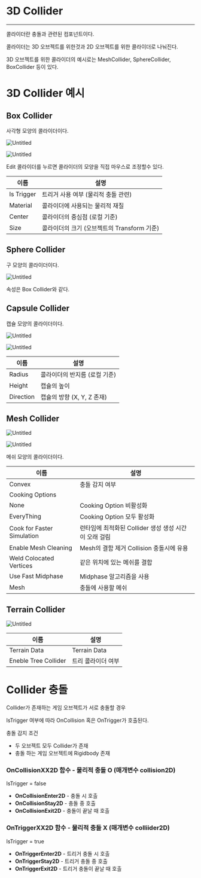 # 3D Collider

---

콜라이더란 충돌과 관련된 컴포넌트이다.  

콜라이더는 3D 오브젝트를 위한것과 2D 오브젝트를 위한 콜라이더로 나눠진다.

3D 오브젝트를 위한 콜라이더의 예시로는 MeshCollider, SphereCollider, BoxCollider 등이 있다.

# 3D Collider 예시

## Box Collider

사각형 모양의 콜라이더이다.

![Untitled](image/BoxCol.png)

![Untitled](Image/BoxAtt.png)

Edit 콜라이더를 누르면 콜라이더의 모양을 직접 마우스로 조정할수 있다.

| 이름 | 설명 |
| --- | --- |
| Is Trigger | 트리거 사용 여부 (물리적 충돌 관련) |
| Material | 콜라이더에 사용되는 물리적 재질 |
| Center | 콜라이더의 중심점 (로컬 기준) |
| Size | 콜라이더의 크기 (오브젝트의 Transform 기준) |

## Sphere Collider

구 모양의 콜라이더이다.

![Untitled](image/SphereCol.png)

속성은 Box Collider와 같다.

## Capsule Collider

캡슐 모양의 콜라이더이다.

![Untitled](image/CapsuleCol.png)

![Untitled](image/CapsuleAtt.png)

| 이름 | 설명 |
| --- | --- |
| Radius | 콜라이더의 반지름 (로컬 기준)  |
| Height | 캡슐의 높이 |
| Direction | 캡슐의 방향 (X, Y, Z 존재) |

## Mesh Collider

![Untitled](image/MeshCol.png)

![Untitled](image/MeshAtt.png)

메쉬 모양의 콜라이더이다.

| 이름 | 설명 |
| --- | --- |
| Convex | 충돌 감지 여부 |
| Cooking Options |  |
| None | Cooking Option 비활성화 |
| EveryThing | Cooking Option 모두 활성화 |
| Cook for Faster Simulation | 런타임에 최적화된 Collider 생성  생성 시간이 오래 걸림 |
| Enable Mesh Cleaning | Mesh의 결함 제거                              Collision 충돌시에 유용 |
| Weld Colocated Vertices | 같은 위치에 있는 메쉬를 결합 |
| Use Fast Midphase | Midphase 알고리즘을 사용 |
| Mesh | 충돌에 사용할 메쉬 |

## Terrain Collider

![Untitled](image/TerrainAtt.png)

| 이름 | 설명 |
| --- | --- |
| Terrain Data | Terrain Data |
| Eneble Tree Collider | 트리 콜라이더 여부 |

# Collider 충돌

Collider가 존재하는 게임 오브젝트가 서로 충돌할 경우

IsTrigger 여부에 따라 OnCollision 혹은 OnTrigger가 호출된다.

충돌 감지 조건

- 두 오브젝트 모두 Collider가 존재
- 충돌 하는 게임 오브젝트에 Rigidbody 존재

### OnCollisionXX2D 함수 - 물리적 충돌 O (매개변수 collision2D)

IsTrigger = false

- **OnCollisionEnter2D** - 충돌 시 호출
- **OnCollisionStay2D** - 충돌 중 호출
- **OnCollisionExit2D** - 충돌이 끝날 때 호출

### OnTriggerXX2D 함수 - 물리적 충돌 X (매개변수 colliider2D)

IsTrigger = true

- **OnTriggerEnter2D** - 트리거 충돌 시 호출
- **OnTriggerStay2D** - 트리거 충돌 중 호출
- **OnTriggerExit2D** - 트리거 충돌이 끝날 때 호출